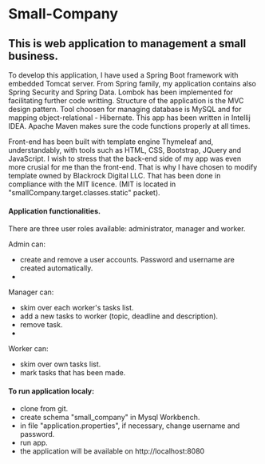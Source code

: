 # Small-Company

## This is web application to management a small business. 

To develop this application, I have used a Spring Boot framework with embedded Tomcat server. 
From Spring family, my application contains also Spring Security and Spring Data. 
Lombok has been implemented for facilitating further code writting.
Structure of the application is the MVC design pattern.
Tool choosen for managing database is MySQL and for mapping object-relational - Hibernate.
This app has been written in Intellij IDEA. Apache Maven makes sure the code functions properly at all times. 

Front-end has been built with template engine Thymeleaf and, understandably, with tools such as HTML, CSS, Bootstrap, JQuery and JavaScript. 
I wish to stress that the back-end side of my app was even more crusial for me than the front-end. That is why I have chosen to modify template owned by Blackrock Digital LLC. That has been done in compliance with the MIT licence. 
(MIT is located in  "smallCompany.target.classes.static" packet).

#### Application functionalities.

There are three user roles available: administrator, manager and worker.

Admin can:
- create and remove a user accounts. Password and username are created automatically. 
- 
Manager can: 
- skim over each worker's tasks list.
- add a new tasks to worker (topic, deadline and description).
- remove task.
- 
Worker can:
- skim over own tasks list.
- mark tasks that has been made.

#### To run application localy:
- clone from git.
- create schema "small_company" in Mysql Workbench.
- in file "application.properties", if necessary, change username and password.
- run app.
- the application will be available on http://localhost:8080
